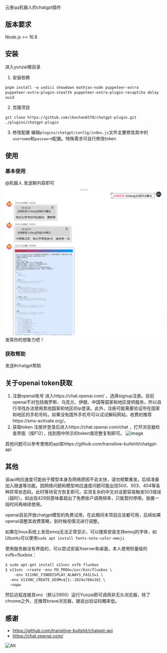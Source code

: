 云崽qq机器人的chatgpt插件
## 版本要求
Node.js >= 16.8
## 安装
进入yunzai根目录
1. 安装依赖
```
pnpm install -w undici showdown mathjax-node puppeteer-extra puppeteer-extra-plugin-stealth puppeteer-extra-plugin-recaptcha delay uuid
```
2. 克隆项目
```
git clone https://github.com/ikechan8370/chatgpt-plugin.git ./plugins/chatgpt-plugin
```
3. 修改配置
编辑`plugins/chatgpt/config/index.js`文件主要修改其中的`username`和`password`配置。特殊需求可自行修改token

## 使用

### 基本使用
@机器人 发送聊内容即可
![img.png](resources/img/example1.png)
发挥你的想象力吧！

### 获取帮助
发送#chatgpt帮助

## 关于openai token获取
1. 注册openai账号
进入https://chat.openai.com/ ，选择signup注册。目前openai不对包括俄罗斯、乌克兰、伊朗、中国等国家和地区提供服务，所以自行寻找办法使用其他国家和地区的ip登录。此外，注册可能需要验证所在国家和地区的手机号码，如果没有国外手机号可以试试解码网站，收费的推荐https://sms-activate.org/。
2. 获取token
注册并登录后进入https://chat.openai.com/chat ，打开浏览器检查界面（按F12），找到图中所示的token值完整复制即可。
![image](https://user-images.githubusercontent.com/21212372/205806905-a4bd2c47-0114-4815-85e4-ba63a10cf1b5.png)

其他问题可以参考使用的api库https://github.com/transitive-bullshit/chatgpt-api


## 其他

该api响应速度可能由于模型本身及网络原因不会太快，请勿频繁重发。后续准备加入限速等功能。因网络问题和模型响应速度问题可能出现500、503、404等各种异常状态码，此时等待官方恢复即可。实测复杂的中文对话更容易触发503错误（超时）。如出现429则意味着超出了免费账户调用频率，只能暂时停用，放置一段时间再继续使用。

openai目前开放chatgpt模型的免费试用，在此期间本项目应该都可用，后续如果openai调整其收费策略，到时候视情况进行调整。

如果在linux系统上发现emoj无法正常显示，可以搜索安装支持emoj的字体，如Ubuntu可以使用`sudo apt install fonts-noto-color-emoji`

使用服务器没有界面的，可以尝试安装Xserver和桌面，本人使用轻量级的xvfb+fluxbox：
```
$ sudo apt-get install x11vnc xvfb fluxbox
$ x11vnc -create -env FD_PROG=/usr/bin/fluxbox \
	-env X11VNC_FINDDISPLAY_ALWAYS_FAILS=1 \
  -env X11VNC_CREATE_GEOM=${1:-1024x768x16} \
  -nopw
```
然后远程连接其vnc（默认5900）运行Yunzai即可调用非无头浏览器，除了chrome之外，还推荐brave浏览器，据说出验证码概率低。

## 感谢
* https://github.com/transitive-bullshit/chatgpt-api
* https://chat.openai.com/

![Alt](https://repobeats.axiom.co/api/embed/076d597ede41432208435f233d18cb20052fb90a.svg "Repobeats analytics image")

